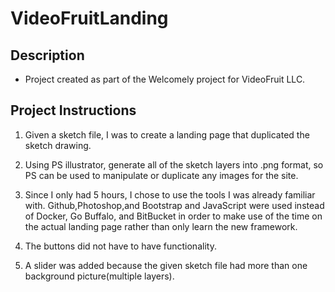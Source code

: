 # VideoFruitLanding
## Description

* Project created as part of the Welcomely project for VideoFruit LLC. 

## Project Instructions

1. Given a sketch file, I was to create a landing page that duplicated the sketch drawing.
 
2. Using PS illustrator, generate all of the sketch layers into .png format, so PS can be used to manipulate or duplicate any images for the site.

3. Since I only had 5 hours, I chose to use the tools I was already familiar with. Github,Photoshop,and Bootstrap and JavaScript were used instead of Docker, Go Buffalo, and BitBucket in order to make use of the time on the actual landing page rather than only learn the new framework.

4. The buttons did not have to have functionality.

5. A slider was added because the given sketch file had more than one background picture(multiple layers).
